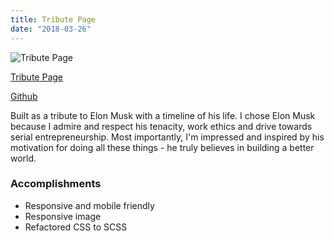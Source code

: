 ```yaml
---
title: Tribute Page
date: "2018-03-26"
---
```


![Tribute Page](../assets/tribute-page-557.png "Tribute Page")

[Tribute Page](https://jenlky.github.io/tribute-page/)

[Github](https://github.com/jenlky/tribute-page)

Built as a tribute to Elon Musk with a timeline of his life.
I chose Elon Musk because I admire and respect his tenacity, work ethics and drive towards serial entrepreneurship.
Most importantly, I'm impressed and inspired by his motivation for doing all these things -
he truly believes in building a better world.

### Accomplishments ###

- Responsive and mobile friendly
- Responsive image
- Refactored CSS to SCSS
